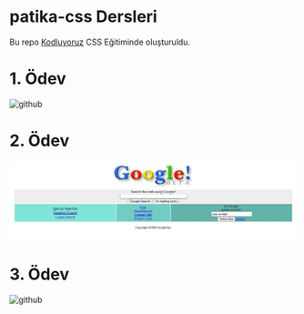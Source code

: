 # patika-css Dersleri

Bu repo [Kodluyoruz](https://www.kodluyoruz.org) CSS Eğitiminde oluşturuldu.

# 1. Ödev

![github](img/github.png)

# 2. Ödev

![github](Google/img/patika-Google.jpg)

# 3. Ödev

![github](img/github.png)
